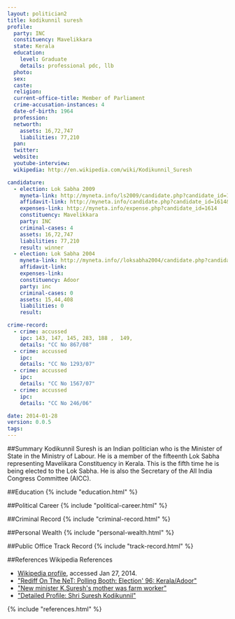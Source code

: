 ```yaml
---
layout: politician2
title: kodikunnil suresh
profile: 
  party: INC
  constituency: Mavelikkara
  state: Kerala
  education: 
    level: Graduate
    details: professional pdc, llb
  photo: 
  sex: 
  caste: 
  religion: 
  current-office-title: Member of Parliament
  crime-accusation-instances: 4
  date-of-birth: 1964
  profession: 
  networth: 
    assets: 16,72,747
    liabilities: 77,210
  pan: 
  twitter: 
  website: 
  youtube-interview: 
  wikipedia: http://en.wikipedia.com/wiki/Kodikunnil_Suresh

candidature: 
  - election: Lok Sabha 2009
    myneta-link: http://myneta.info/ls2009/candidate.php?candidate_id=1614
    affidavit-link: http://myneta.info/candidate.php?candidate_id=1614&scan=original
    expenses-link: http://myneta.info/expense.php?candidate_id=1614
    constituency: Mavelikkara 
    party: INC
    criminal-cases: 4
    assets: 16,72,747
    liabilities: 77,210
    result: winner 
  - election: Lok Sabha 2004
    myneta-link: http://myneta.info//loksabha2004/candidate.php?candidate_id=1814
    affidavit-link: 
    expenses-link: 
    constituency: Adoor 
    party: inc
    criminal-cases: 0
    assets: 15,44,408
    liabilities: 0
    result:  

crime-record: 
  - crime: accussed
    ipc: 143, 147, 145, 283, 188 ,  149,
    details: "CC No 867/08" 
  - crime: accussed
    ipc: 
    details: "CC No 1293/07" 
  - crime: accussed
    ipc: 
    details: "CC No 1567/07" 
  - crime: accussed
    ipc: 
    details: "CC No 246/06" 

date: 2014-01-28
version: 0.0.5
tags: 
---
```

##Summary
Kodikunnil Suresh is an Indian politician who is the Minister of State in the Ministry of Labour. He is a member of the fifteenth Lok Sabha representing Mavelikara Constituency in Kerala. This is the fifth time he is being elected to the Lok Sabha. He is also the Secretary of the All India Congress Committee (AICC).




##Education
{% include "education.html" %}


##Political Career
{% include "political-career.html" %}


##Criminal Record
{% include "criminal-record.html" %}


##Personal Wealth
{% include "personal-wealth.html" %}


##Public Office Track Record
{% include "track-record.html" %}


##References
Wikipedia References
- [Wikipedia profile]({{page.profile.wikipedia}}), accessed Jan 27, 2014.
- ["Rediff On The NeT: Polling Booth: Election' 96: Kerala/Adoor"][wiki1]
- ["New minister K.Suresh's mother was farm worker"][wiki2]
- ["Detailed Profile: Shri Suresh Kodikunnil"][wiki3]

[wiki1]: http://www.rediff.com/news/1998/feb/kerala17.htm
[wiki2]: http://in.news.yahoo.com/minister-k-sureshs-mother-farm-worker-073409603.html
[wiki3]: http://india.gov.in/govt/loksabhampbiodata.php?mpcode=477


{% include "references.html" %}